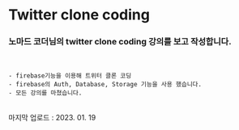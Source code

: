 # Twitter clone coding
### 노마드 코더님의 twitter clone coding 강의를 보고 작성합니다.
<br>

```
- firebase기능을 이용해 트위터 클론 코딩
- firebase의 Auth, Database, Storage 기능을 사용 했습니다.
- 모든 강의를 마쳤습니다.
```
<br> 
마지막 업로드 : 2023. 01. 19 